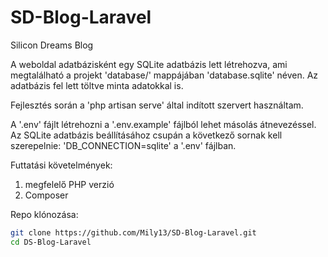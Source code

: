 # SD-Blog-Laravel
Silicon Dreams Blog

A weboldal adatbázisként egy SQLite adatbázis lett létrehozva, ami megtalálható a projekt 'database/' mappájában 'database.sqlite' néven.
Az adatbázis fel lett töltve minta adatokkal is.

Fejlesztés során a 'php artisan serve' által indított szervert használtam.

A '.env' fájlt létrehozni a '.env.example' fájlból lehet másolás átnevezéssel.
Az SQLite adatbázis beállításához csupán a következő sornak kell szerepelnie: 'DB_CONNECTION=sqlite' a '.env' fájlban.

Futtatási követelmények:
1) megfelelő PHP verzió 
2) Composer

Repo klónozása:
```bash
git clone https://github.com/Mily13/SD-Blog-Laravel.git
cd DS-Blog-Laravel


